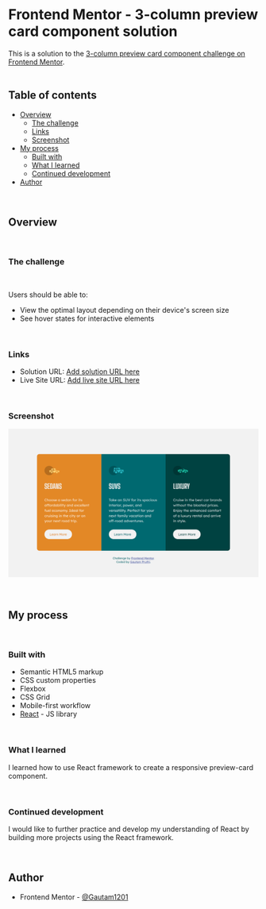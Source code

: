 # Frontend Mentor - 3-column preview card component solution

This is a solution to the [3-column preview card component challenge on Frontend Mentor](https://www.frontendmentor.io/challenges/3column-preview-card-component-pH92eAR2-). <br><br>

## Table of contents

- [Overview](#overview)
  - [The challenge](#the-challenge)
  - [Links](#links)
  - [Screenshot](#screenshot)
- [My process](#my-process)
  - [Built with](#built-with)
  - [What I learned](#what-i-learned)
  - [Continued development](#continued-development)
- [Author](#author)

<br>

## Overview

<br>

### The challenge

<br>

Users should be able to:

- View the optimal layout depending on their device's screen size
- See hover states for interactive elements

<br>

### Links

- Solution URL: [Add solution URL here](https://your-solution-url.com)
- Live Site URL: [Add live site URL here](https://your-live-site-url.com)

<br>

### Screenshot

![Desktop-Screenshot](./public/images/screenshot.png)

<br>


## My process

<br>

### Built with

- Semantic HTML5 markup
- CSS custom properties
- Flexbox
- CSS Grid
- Mobile-first workflow
- [React](https://reactjs.org/) - JS library

<br>

### What I learned

I learned how to use React framework to create a responsive preview-card component.

<br>

### Continued development

I would like to further practice and develop my understanding of React by building more projects using the React framework.

<br>

## Author

- Frontend Mentor - [@Gautam1201](https://www.frontendmentor.io/profile/Gautam1201)